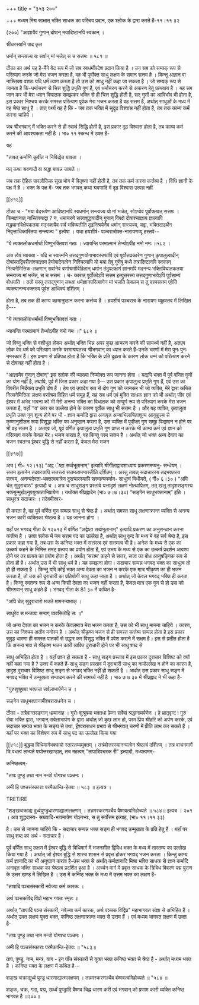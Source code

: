 +++
title = "३५३ २००"

+++
मध्यम मिश्र साक्षात् भक्ति साधक का परिचय प्रदान, एक श्लोक के द्वारा करते हैं-११।११ ३२ 

(२००) "आज्ञायैवं गुणान् दोषान् मयादिष्टानपि स्वकान् । 

श्रीधरस्वामि पाद कृत 

धर्मान् सन्त्यज्य यः सर्वान् मां भजेत् स च सत्तमः ॥ ५८१ ॥ 

टीका का अर्थ यह है-मैंने वेद रूप में जो सब स्वधर्मोपदेश प्रदान किया है । उन सब को सम्यक् रूप से परित्याग करके जो मेरा भजन करता है, वह भी पूर्वोक्त साधु लक्षण के समान सत्तम है । किन्तु अज्ञान वा नास्तिक्य वशतः यदि धर्म त्याग करता है तो उस को साधु नहीं कहा जा सकता है । जो सम्यक् रूप से जानता है कि-धर्माचरण से चित्त शुद्धि प्रभृति गुण हैं, एवं धर्माचरण करने से अकरण हेतु प्रत्यवाय है । यह सब जान कर भी मेरा ध्यान विघातक समझकर भक्ति से ही चित्त शुद्धि होती है, सद् गुणों का आविर्भाव भी होता है, इस प्रकार निश्चय करके समस्त परित्याग पूर्वक मेरा भजन करता है वह सत्तम है, अर्थात् साधुओं के मध्य में वह श्रेष्ठ साधु है । तात् पर्थ्य यह है कि - जब तक भक्ति में सुदृढ़ विश्वास नहीं होता है, तब तक काम्य कर्म करना चाहिये । 

जब श्रीभगवान् में भक्ति करने से ही स्वार्थ सिद्धि होती है, इस प्रकार दृढ़ विश्वास होता है, तब काम्य कर्म करने की आवश्यकता नहीं है । भा० ११ स्कन्ध में उक्त है- 

यह 

"तावत् कर्माणि कुर्वीत न निविद्येत यावता । 

मत् कथा श्रवणादौ वा श्रद्धा यावन्न जायते ॥ 

जब तक ऐहिक पारलौकिक सुख भोग में वितृष्णा नहीं होती है, तब तक कर्म करना कर्त्तव्य है । विधि ज्ञानी के पक्ष में है । भक्त के पक्ष में- जब तक भगवत् कथा श्रवणादि में दृढ़ विश्वास उत्पन्न नहीं 

[[४१६]] 

टीका च - "मया वेदरूपेण आदिष्टानपि स्वधर्मान् सन्त्यज्य यो मां भजेत्, सोऽप्येवं पूर्वोक्तवत् सत्तमः । किमज्ञानात् नास्तिक्याद्वा ? न, धमाचरणे सत्त्वशुद्धयादीन् गुणान् विपक्षे दोषांश्चाज्ञाय ज्ञात्वापि मद्ध्यानविक्षेपकतया मद्भक्त्यैव सर्वं भविष्यतीति दृढ़निश्रयेनैव धर्मान् सन्त्यज्य, यद्वा, भक्तिदाढर्थेन निवृत्ताधिकारितया सन्त्यज्य " इत्येषा । यथा हयशीर्ष- पञ्चरात्रोक्त-नारायणव्यू हस्तवे-- 

“ये त्यक्तलोकधर्मार्था विष्णुभक्तिवशं गताः । ध्यायन्ति परमात्मानं तेभ्योऽपीह नमो नमः ॥५८२ । 

अत्र त्वेवं व्याख्या - यदि च स्वात्मनि तत्तद्गुणयोगाभावस्तथापि एवं पूर्वोत्तप्रकारेण गुणान् कृपालुत्वादीन् दोषांस्तद्विपरीतांश्चाज्ञाय हेयोपादेयत्वेन निश्चित्यापि यो मया तेषु गुणेषु मध्ये तत्रादिष्टानपि स्वकान् नित्यनैमित्तिक-लक्षणान् सर्वानेव वर्णाश्रर्माविहितान् धर्मान तंदुपलक्षणं ज्ञानमपि मदनन्य भक्तिविघातकतया सन्त्यज्य मां भजेत्, स च सत्तमः । च- कारात् पूर्वोकोऽपि सत्तम इत्युत्तरस्य तत्तद्गुणाभावेऽपि पूर्वसाम्यं बोधयति । ततो यस्तु तत्तद्गुणान् लब्ध्वा धर्मज्ञानपरित्यागेन मां भजति केवलम् स तु परमसत्तम एवेति व्यक्त्यानन्यभक्तस्य पूर्वत आधिक्यं दर्शितम् । 

होता है, तब तक ही काम्य कम्र्मानुष्ठान करना कर्त्तव्य है । हयशीषं पञ्चरात्र के नारायण व्यूहस्तव में लिखित है--- 

"ये त्यक्तलोकधर्मार्था विष्णुभक्तिवशं गताः । 

ध्यायन्ति परमात्मानं तेभ्योऽपीह नमो नमः ॥" ६८२ ॥ 

जो विष्णु भक्ति से वशीभूत होकर अर्थात् भक्ति भिन्न अपर कुछ आचरण करने की सामर्थ्य नहीं है, अतएव लोक वेद धर्म को परित्याग करके परमाश्रयतत्त्व श्रीभगवान् का ध्यान करते हैं-उनके चरणों में मेरा पुनः पुनः नमस्कार हैं। इस प्रमाण से प्रतिपन्न होता है कि भक्ति के प्रति दृढ़ता के कारण लोक धम्मं को परित्याग करने से दोषावह नहीं होता है । 

"आज्ञायैव गुणान् दोषान्" इस श्लोक की व्याख्या निम्मोक्त रूप जानना होगा । यद्यपि भक्त में पूर्व वणित गुणों का योग नहीं है, तथापि, पूर्व में जिस प्रकार कहा गया है— उस प्रकार कृपालुत्व प्रभृति गुण हैं, एवं उस का विपरीत निर्दयत्व प्रभृति दोष हैं । हेय एवं उपादेय रूप से दोष गुण को जानकर भी जो व्यक्ति, मेरे द्वारा कथित नित्यनैमित्तिक लक्षण वर्णाश्रय विहित धर्म समूह हैं, यह सब धर्म एवं मुक्ति साधक ज्ञान को भी अर्थात् जीव एवं ईश्वर में अभेद भावना को भी मेरी अनन्य भक्ति का विधातक को सम्पूर्ण रूप से परित्याग करके मेरा भजन करता है, यहाँ ''व' कार का उल्लेख होने के कारण पूर्वोक साधु भी सत्तमः है । और यह व्यक्ति, कृपालुता प्रभृति उक्त गुण शून्य होने पर भी - ज्ञान कर्मादि द्वारा अनावृत अन्याभिलाषिताशून्य आनुकूल्य से कृष्णानुशीलन रूपा विशुद्धा भक्ति का अनुष्ठान करता है, उस व्यक्ति में पूर्वोक्त गुण समूह विद्यमान न होने पर भी वह सत्तम है । अतएव जो, पूर्व वर्णित कृपालुत्व प्रभृति गुण प्राप्त न करके भी काम्य कर्म एवं ज्ञान को परित्याग करके केवल मेर। भजन करता है, वह किन्तु परम सत्तम है । अर्थात् जो भक्त अन्य देवता का भजन स्वतन्त्र ईश्वर बुद्धि से नहीं करता है, केवल मेरा भजन 



[[४१७]]

अत्र ( गी० १२।१३) "अद्व ेष्टा सर्व्वभूतानाम्" इत्यादि श्रीगीताद्वादशाध्याय प्रकरणमप्यनु- सन्धेयम् । सत्तम इत्यनेन तदवरत्रापि सत्तरत्वं सत्तमत्वमप्यस्तीति दर्शितम् । अस्तु तावत् सदाचारस्य तद्भक्तस्य सत्त्वम्, अनन्यदेवता-भक्तत्वमात्रेण दुराचारस्यापि सत्त्वान्यपर्याय- साधुत्वं विधीयते, ( गी० ६।३० ) "अपि चेत् सुदुराचारः" इत्यादौ च । अत्र च साधुसङ्ग प्रस्तावे यत्तादृशं लक्षणं नोत्थापितम्, तत् खलु तादृशसङ्गस्य भक्त्युन्मुखेऽनुपयुक्तताभिप्रायेण । यथोक्तं श्रीप्रह्लादेन (भा० ७।७।३०) “सङ्गेन साधुभक्तानाम्” इति । साधुरत्र सदाचारः । तदेवमीश्वर- 

ही करता है, वह पूर्व वर्णित गुण सम्पन्न साधु से श्रेष्ठ है । अर्थात् समस्त साधु लक्षणाक्रान्त व्यक्ति से अनन्य भजन कारी व्यक्तिका श्रेष्ठत्व है । यह जानना होगा । 

यहाँ पर भगवद् गीता के १२०१३ में वर्णित “अद्वेष्टा सर्व्वभूतानाम्" इत्यादि प्रकरण का अनुसन्धान करना कर्त्तव्य है । उक्त श्लोक में जब सत्तम पद का उल्लेख है, अर्थात् साधु वृन्द के मध्य में वह सर्व श्रेष्ठ है, इस प्रकार कहा गया है, तब उस के कनिष्ठ भक्त में सत्तरत्व एवं सत्तमत्व भी है। अनेक के मध्य से एक का उत्कर्ष कहने के निमित्त तमट् प्रत्यय का प्रयोग होता है, एवं उभय के मध्य से एक का उत्कर्ष प्रदर्शन आवश्य होने पर तर प्रत्यय का प्रयोग होता है । अर्थात् 'सत्तम' कहने से सत्तर, सत्त्व का बोध आनुषङ्गिक रूप से होता ही है। अर्थात् उस में भी साधु धर्म है। यह समझना होगा। सदाचार सम्पन्न भगवद् भक्त का साधुत्व तो हो ही सकता है । किन्तु यदि कोई भक्त अन्य देवता का भजन न करके एक मात्र श्रीकृष्ण का ही भजन करता है, तो उस को दुराचारी का प्रतियोगी साधु कहा जाता है । अर्थात् जो केवल भगवद् भक्ति ही करता है। किन्तु स्वतन्त्र रूप से अन्य किसी देवता का भजन नहीं करता है, केवल मात्र एक गुण से हो उस को श्रीभगवान् साधु कहते हैं । भगवद् गीता के 81 ३० में कथित है- 

"अपि चेत् सुदुराचारो भजते मामनन्यभाक् । 

साधुरेव स मन्तव्यः सम्यग् व्यवसितोहि सः ॥" 

जो अन्य देवता का भजन न करके केवलमात्र मेरा भजन करता है, उस को भी साधु मानना चाहिये । कारण, उस का निश्चय अतीव मनोरम है । अर्थात् श्रीकृष्ण भजन से ही समस्त कर्त्तव्य सम्पन्न होता है इस प्रकार सुदृढ़ धारणा ही समस्त पातकों से उद्धार कर विशुद्ध भक्ति में प्रवेश कराने में सक्षम है। इस से प्रतीत होता है कि अनन्य भाव से श्रीकृष्ण भजन कारी व्यक्ति दुराचारी होने पर भी साधु शब्द से 

साधु अभिहित होता है । यहाँ प्रश्न हो सकता है - साधु सङ्ग प्रस्ताव में इस प्रकार दुराचार विशिष्ट को क्यों नहीं कहा गया है ? उत्तर में कहते हैं-साधु सङ्ग प्रस्ताव में दुराचारी साधु का नामोल्लेख न होने का कारण है, तादृश दुराचार विशिष्ट साधु सङ्ग से भगवद् भक्ति नहीं हो सकती है । अर्थात् उस प्रकार साधु सङ्ग में भगवद् भक्ति में उन्मुखता सम्पादन करने की सामर्थ्य नहीं है । भा० ७ ७ ३० में श्रीप्रह्लाद ने भी कहा है- 

"गुरुशुश्रूषया भक्तचा सर्वलाभार्पणेन च । 

सङ्गेन साधुभक्तानामीश्वराराधनेन च । 

टीका - तत्रैवान्तरङ्गान् धम्र्मानाह । गुरोः शुश्रूषया भक्तधा प्रेम्ना सर्वेषां श्रद्धानामर्पणेन । हे भ्रातृवृन्द ! गुरु सेवा भक्ति द्वारा, भगवान् सर्वलाभार्पण के द्वारा अर्थात् जो कुछ लाभ हो, परम प्रिय श्रीहरि को अर्पण करके, एवं सदाचार सम्पन्न भक्त के सङ्घ से तथा, ईश्वराराधन प्रभाव से श्रीभगवत् चरणों में प्रीति लाभ कर सकते हैं । यहाँ पर भक्त का विशेषण रूप में साधु पद का उल्लेख किया गया 



[[४१८]] बुद्धया विधिमार्गभक्कयो स्तारतम्यमुक्तम् । तत्रंवोत्तरस्यानन्यत्वेन श्रेष्ठत्वं दर्शितम् । तत्र वाचनमार्गे त्रि वधत्वं लभ्यते पद्मोत्तरखण्डात्, तत्र महत्वम् "तापादिपचरक री" इत्यादौ, मध्यत्वमम्- 

कनिष्ठत्वम्- 

"तापः पुण्ड्र तथा नाम मन्त्रो योगश्च पञ्चमः । 

अमी हि पश्चसंस्काराः परमैकान्ति-हेतवः ॥ ५८३ ॥ इत्यत्र । 

TRETIRE 

"शङ्खचक्राद्य दुर्ध्वपुण्ड्रधारणाद्यात्मलक्षणम् । तन्नमस्करणञ्चैव वैष्णवत्वमिहोच्यते ॥ ५८४॥ इत्यत्र । २०१ । अत्र शुद्धदास्य- सख्यादि-भावमात्रेण योऽनभ्यः, स तु सर्वोत्तम इत्याह, (भा० ११।११ ३३) 

है। उस से जानना चाहिये कि - सदाचार सम्पन्न भक्त सङ्ग ही भगवद् उन्मुखता के प्रति हेतु है । यहाँ पर साधु शब्द का अर्थ - सदाचार है। 

पूर्व वर्णित साधु लक्षण में ईश्वर बुद्धि से विधिमार्ग में भजनशील द्विविध भक्त के मध्य में तारतम्य का उल्लेख किया गया है । अर्थात् जो ईश्वर बुद्धि से शास्त्र शासन से प्रवृत्त होकर भगवद् भजन करता । किन्तु काम्य कर्म ज्ञानादि का भी अनुष्ठान करता है-उस भक्त से अर्थात् कर्मज्ञानादि मिश्रा भक्ति साधक से ज्ञान कर्मादि अनावृत भक्ति साधक का श्रेष्ठत्व प्रदर्शित हुआ है । अर्च्चन मार्ग में प्रवृत्त साधक के त्रिविध विवरण पद्म पुराण के उत्तर खण्ड में लिखित है । उस में कनिष्ठ भक्त के मध्य में उत्तम भक्त का लक्षण है- 

"तापादि पञ्चसंस्कारी नवेज्या कर्म कारकः । 

अर्थ पञ्चकविद् विप्रो महाभ गवतः स्मृतः ॥ 

अर्थात् "तापादि पञ्च संस्कारी, नवेज्या कर्म कारक, अर्थ पञ्चक विद्विप्र" महाभागवत संज्ञा से अभिहित हैं । अर्थात् उक्त लक्षण युक्त भक्त, कनिष्ठ लक्षणाक्रान्त भक्त से उत्तम हैं । एवं मध्यम भागवत लक्षण में उक्त है- 

"तापः पुण्ड्र तथा नाम मन्त्रो योगश्च पञ्चमः । 

अमी हि पञ्चसंस्काराः परमैकान्ति-हेतवः ॥ "५८३॥ 

ताप, पुण्डु, नाम, मन्त्र, याग - इन पाँच संस्कारों से युक्त भक्त कनिष्ठ भक्त से श्रेष्ठ है - अर्थात् मध्यम भक्त है । कनिष्ठ भक्त के लक्षण में कथित है-- 

शङ्ख चक्राद्युर्ध्व पुण्ड्र धारणाद्यात्मलक्षणम् । तन्नमस्करणञ्चैव वंष्णवत्वमिहोच्यते ॥ "५८४ ॥ 

शङ्क, चक्र, गदा, पद्म, ऊर्ध्वं पुण्ड्रादि वैष्णव चिह्न धारण करी एवं भगवान् को प्रणाम कारी व्यक्ति कनिष्ठ भागवत है ॥२००॥ 
